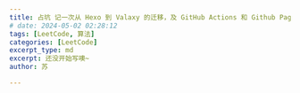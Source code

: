 ```yaml
---
title: 占坑 记一次从 Hexo 到 Valaxy 的迁移，及 GitHub Actions 和 Github Pages 的配合
# date: 2024-05-02 02:28:12
tags: [LeetCode, 算法]
categories: [LeetCode]
excerpt_type: md
excerpt: 还没开始写噢~
author: 苏

---
```




